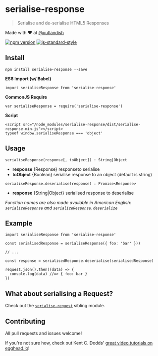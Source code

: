 # serialise-response

> Serialise and de-serialise HTML5 Responses

Made with ❤ at [@outlandish](http://www.twitter.com/outlandish)

<a href="http://badge.fury.io/js/serialise-response"><img alt="npm version" src="https://badge.fury.io/js/serialise-response.svg"></a>
[![js-standard-style](https://img.shields.io/badge/code%20style-standard-brightgreen.svg)](http://standardjs.com/)

## Install

    npm install serialise-response --save

__ES6 Import (w/ Babel)__

    import serialiseResponse from 'serialise-response'

__CommonJS Require__

    var serialiseResponse = require('serialise-response')

__Script__

    <script src="/node_modules/serialise-response/dist/serialise-response.min.js"></script>
    typeof window.serialiseResponse === 'object'

## Usage

`serialiseResponse(response[, toObject]) : String|Object`

- __response__ {Response} responseto serialise
- __toObject__ {Boolean} serialise response to an object (default is string)

`serialiseResponse.deserialise(response) : Promise<Response>`

- __response__ {String|Object} serialised response to deserialise

_Function names are also made available in American English: `serializeResponse` and `serializeResponse.deserialize`_

## Example

    import serialiseResponse from 'serialise-response'

    const serialisedResponse = serialiseResponse({ foo: 'bar' }))

    // ...

    const response = serialisedResponse.deserialise(serialisedResponse)

    request.json().then((data) => {
      console.log(data) //=> { foo: bar }
    })

## What about serialising a Request?

Check out the [`serialise-request`](https://github.com/sdgluck/serialise-request) sibling module.

## Contributing

All pull requests and issues welcome!

If you're not sure how, check out Kent C. Dodds' [great video tutorials on egghead.io](https://egghead.io/lessons/javascript-identifying-how-to-contribute-to-an-open-source-project-on-github)!
